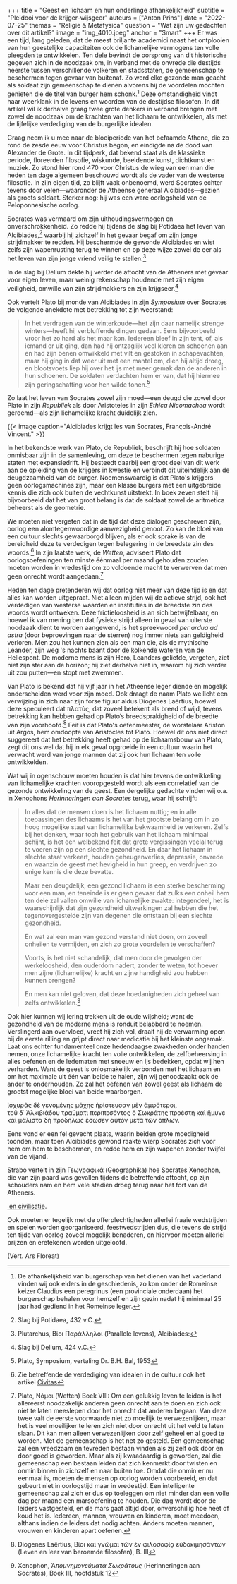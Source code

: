 +++
title = "Geest en lichaam en hun onderlinge afhankelijkheid"
subtitle = "Pleidooi voor de krijger-wijsgeer"
auteurs = ["Anton Prins"]
date = "2022-07-25"
themas = "Religie & Metafysica"
question = "Wat zijn uw gedachten over dit artikel?"
image = "img_4010.jpeg"
anchor = "Smart"
+++
Er was een tijd, lang geleden, dat de meest briljante academici naast het ontplooien van hun geestelijke capaciteiten ook de lichamelijke vermogens ten volle pleegden te ontwikkelen. Ten dele bevindt de oorsprong van dit historische gegeven zich in de noodzaak om, in verband met de onvrede die destijds heerste tussen verschillende volkeren en stadsstaten, de gemeenschap te beschermen tegen gevaar van buitenaf. Zo werd elke gezonde man geacht als soldaat zijn gemeenschap te dienen alvorens hij de voordelen mochten genieten die de titel van burger hem schonk.[^1] Deze omstandigheid vindt haar weerklank in de levens en woorden van de destijdse filosofen. In dit artikel wil ik derhalve graag twee grote denkers in verband brengen met zowel de noodzaak om de krachten van het lichaam te ontwikkelen, als met de lijfelijke verdediging van de burgerlijke idealen.

Graag neem ik u mee naar de bloeiperiode van het befaamde Athene, die zo rond de zesde eeuw voor Christus begon, en eindigde na de dood van Alexander de Grote. In dit tijdperk, dat bekend staat als de klassieke periode, floreerden filosofie, wiskunde, beeldende kunst, dichtkunst en muziek. Zo stond hier rond 470 voor Christus de wieg van een man die heden ten dage algemeen beschouwd wordt als de vader van de westerse filosofie. In zijn eigen tijd, zo blijft vaak onbenoemd, werd Socrates echter tevens door velen—waaronder de Atheense generaal Alcibiades—gezien als groots soldaat. Sterker nog: hij was een ware oorlogsheld van de Peloponnesische oorlog.

Socrates was vermaard om zijn uithoudingsvermogen en onverschrokkenheid. Zo redde hij tijdens de slag bij Potidaea het leven van Alcibiades,[^2] waarbij hij zichzelf in het gevaar begaf om zijn jonge strijdmakker te redden. Hij beschermde de gewonde Alcibiades en wist zelfs zijn wapenrusting terug te winnen en op deze wijze zowel de eer als het leven van zijn jonge vriend veilig te stellen.[^3]

In de slag bij Delium dekte hij verder de aftocht van de Atheners met gevaar voor eigen leven, maar weinig rekenschap houdende met zijn eigen veiligheid, omwille van zijn strijdmakkers en zijn krijgseer.[^4]

Ook vertelt Plato bij monde van Alcibiades in zijn *Symposium* over Socrates de volgende anekdote met betrekking tot zijn weerstand:

> In het verdragen van de winterkoude—het zijn daar namelijk strenge winters—heeft hij verbluffende dingen gedaan. Eens bijvoorbeeld vroor het zo hard als het maar kon. Iedereen bleef in zijn tent, of, als iemand er uit ging, dan had hij ontzaglijk veel kleren en schoenen aan en had zijn benen omwikkeld met vilt en gestoken in schapevachten, maar hij ging in dat weer uit met een mantel om, dien hij altijd droeg, en blootsvoets liep hij over het ijs met meer gemak dan de anderen in hun schoenen. De soldaten verdachten hem er van, dat hij hiermee zijn geringschatting voor hen wilde tonen.[^5]

Zo laat het leven van Socrates zowel zijn moed—een deugd die zowel door Plato in zijn *Republiek* als door Aristoteles in zijn *Ethica Nicomachea* wordt geroemd—als zijn lichamelijke kracht duidelijk zien. 

{{< image caption="Alcibiades krijgt les van Socrates, François-André Vincent." >}}

In het bekendste werk van Plato, de Republiek, beschrijft hij hoe soldaten onmisbaar zijn in de samenleving, om deze te beschermen tegen naburige staten met expansiedrift. Hij besteedt daarbij een groot deel van dit werk aan de opleiding van de krijgers in kwestie en verbindt dit uiteindelijk aan de deugdzaamheid van de burger. Noemenswaardig is dat Plato's krijgers geen oorlogsmachines zijn, maar een klasse burgers met een uitgebreide kennis die zich ook buiten de vechtkunst uitstrekt. In boek zeven stelt hij bijvoorbeeld dat het van groot belang is dat de soldaat zowel de aritmetica beheerst als de geometrie.

We moeten niet vergeten dat in de tijd dat deze dialogen geschreven zijn, oorlog een alomtegenwoordige aanwezigheid genoot. Zo kan de bloei van een cultuur slechts gewaarborgd blijven, als er ook sprake is van de bereidheid deze te verdedigen tegen belegering in de breedste zin des woords.[^6] In zijn laatste werk, de *Wetten*, adviseert Plato dat oorlogsoefeningen ten minste éénmaal per maand gehouden zouden moeten worden in vredestijd om zo voldoende macht te verwerven dat men geen onrecht wordt aangedaan.[^7]

Heden ten dage pretenderen wij dat oorlog niet meer van deze tijd is en dat alles kan worden uitgepraat. Niet alleen mijden wij de actieve strijd, ook het verdedigen van westerse waarden en instituties in de breedste zin des woords wordt ontweken. Deze frictieloosheid is an sich betwijfelbaar, en hoewel ik van mening ben dat fysieke strijd alleen in geval van uiterste noodzaak dient te worden aangewend, is het spreekwoord *per ardua ad astra* (door beproevingen naar de sterren) nog immer niets aan geldigheid verloren. Men zou het kunnen zien als een man die, als de mythische Leander, zijn weg 's nachts baant door de kolkende wateren van de Hellespont. De moderne mens is zijn Hero, Leanders geliefde, vergeten, ziet niet zijn ster aan de horizon; hij ziet derhalve niet in, waarom hij zich verder uit zou putten—en stopt met zwemmen.

Van Plato is bekend dat hij vijf jaar in het Atheense leger diende en mogelijk onderscheiden werd voor zijn moed. Ook draagt de naam Plato wellicht een verwijzing in zich naar zijn forse figuur aldus Diogenes Laërtius, hoewel deze speculeert dat πλατὺς, dat zoveel betekent als breed of wijd, tevens betrekking kan hebben gehad op Plato‘s breedsprakigheid of de breedte van zijn voorhoofd.[^8] Feit is dat Plato's oefenmeester, de worstelaar Ariston uit Argos, hem omdoopte van Aristocles tot Plato. Hoewel dit ons niet direct suggereert dat het betrekking heeft gehad op de lichaamsbouw van Plato, zegt dit ons wel dat hij in elk geval opgroeide in een cultuur waarin het verwacht werd van jonge mannen dat zij ook hun lichaam ten volle ontwikkelden.

Wat wij in ogenschouw moeten houden is dat hier tevens de ontwikkeling van lichamelijke krachten vooropgesteld wordt als een correlatief van de gezonde ontwikkeling van de geest. Een dergelijke gedachte vinden wij o.a. in Xenophons *Herinneringen aan Socrates* terug, waar hij schrijft:

> In alles dat de mensen doen is het lichaam nuttig; en in alle toepassingen des lichaams is het van het grootste belang om in zo hoog mogelijke staat van lichamelijke bekwaamheid te verkeren. Zelfs bij het denken, waar toch het gebruik van het lichaam minimaal schijnt, is het een welbekend feit dat grote vergissingen veelal terug te voeren zijn op een slechte gezondheid. En daar het lichaam in slechte staat verkeert, houden geheugenverlies, depressie, onvrede en waanzin de geest met hevigheid in hun greep, en verdrijven zo enige kennis die deze bevatte.
>
> Maar een deugdelijk, een gezond lichaam is een sterke bescherming voor een man, en teneinde is er geen gevaar dat zulks een onheil hem ten dele zal vallen omwille van lichamelijke zwakte: integendeel, het is waarschijnlijk dat zijn gezondheid uitwerkingen zal hebben die het tegenovergestelde zijn van degenen die ontstaan bij een slechte gezondheid.
>
> En wat zal een man van gezond verstand niet doen, om zoveel onheilen te vermijden, en zich zo grote voordelen te verschaffen?
>
> Voorts, is het niet schandelijk, dat men door de gevolgen der werkeloosheid, den ouderdom nadert, zonder te weten, tot hoever men zijne (lichamelijke) kracht en zijne handigheid zou hebben kunnen brengen?
>
> En men kan niet geloven, dat deze hoedanigheden zich geheel van zelfs ontwikkelen.[^9]

Ook hier kunnen wij lering trekken uit de oude wijsheid; want de gezondheid van de moderne mens is ronduit belabberd te noemen. Verslingerd aan overvloed, vreet hij zich vol, draait hij de verwarming open bij de eerste rilling en grijpt direct naar medicatie bij het kleinste ongemak. Laat ons echter fundamenteel onze hedendaagse zwakheden onder handen nemen, onze lichamelijke kracht ten volle ontwikkelen, de zelfbeheersing in alles oefenen en de ledematen met sneeuw en ijs bedekken, opdat wij hen verharden. Want de geest is onlosmakelijk verbonden met het lichaam en om het maximale uit één van beide te halen, zijn wij genoodzaakt ook de ander te onderhouden. Zo zal het oefenen van zowel geest als lichaam de grootst mogelijke bloei van beide waarborgen.

[^1]: De afhankelijkheid van burgerschap van het dienen van het vaderland vinden wij ook elders in de geschiedenis, zo kon onder de Romeinse keizer Claudius een peregrinus (een provinciale onderdaan) het burgerschap behalen voor hemzelf en zijn gezin nadat hij minimaal 25 jaar had gediend in het Romeinse leger.

[^2]: Slag bij Potidaea, 432 v.C.

[^3]: Plutarchus, Βίοι Παράλληλοι (Parallele levens), Alcibiades:

ἰσχυρᾶς δὲ γενομένης μάχης ἠρίστευσαν μὲν ἀμφότεροι, τοῦ δ᾽ Ἀλκιβιάδου τραύματι περιπεσόντος ὁ Σωκράτης προέστη καὶ ἤμυνε καὶ μάλιστα δὴ προδήλως ἔσωσεν αὐτὸν μετὰ τῶν ὅπλων.

Eens vond er een fel gevecht plaats, waarin beiden grote moedigheid toonden, maar toen Alcibiades gewond raakte wierp Socrates zich voor hem om hem te beschermen, en redde hem en zijn wapenen zonder twijfel van de vijand.

[^4]: Slag bij Delium, 424 v.C.

Strabo vertelt in zijn Γεωγραφικά (Geographika) hoe Socrates Xenophon, die van zijn paard was gevallen tijdens de betreffende aftocht, op zijn schouders nam en hem vele stadiën droeg terug naar het fort van de Atheners.

[^5]: Plato, Symposium, vertaling Dr. B.H. Bal, 1953

[^6]: Zie betreffende de verdediging van idealen in de cultuur ook het artikel [Civitas](https://reactionair.nl/artikelen/civitas-en-civilisatie)

[ en civilisatie](https://reactionair.nl/artikelen/civitas-en-civilisatie).

[^7]: Plato, Νόμοι (Wetten) Boek VIII: Om een gelukkig leven te leiden is het allereerst noodzakelijk anderen geen onrecht aan te doen en zich ook niet te laten meeslepen door het onrecht dat anderen begaan. Van deze twee valt de eerste voorwaarde niet zo moeilijk te verwezenlijken, maar het is veel moeilijker te leren zich niet door onrecht uit het veld te laten slaan. Dit kan men alleen verwezenlijken door zelf geheel en al goed te worden. Met de gemeenschap is het net zo gesteld. Een gemeenschap zal een vreedzaam en tevreden bestaan vinden als zij zelf ook door en door goed is geworden. Maar als zij kwaadaardig is geworden, zal die gemeenschap een bestaan leiden dat zich kenmerkt door twisten en onmin binnen in zichzelf en naar buiten toe. Omdat die onmin er nu eenmaal is, moeten de mensen op oorlog worden voorbereid, en dat gebeurt niet in oorlogstijd maar in vredestijd. Een intelligente gemeenschap zal zich er dus op toeleggen om niet minder dan een volle dag per maand een marsoefening te houden. Die dag wordt door de leiders vastgesteld, en de mars gaat altijd door, onverschillig hoe heet of koud het is. Iedereen, mannen, vrouwen en kinderen, moet meedoen, althans indien de leiders dat nodig achten. Anders moeten mannen, vrouwen en kinderen apart oefenen.

Ook moeten er tegelijk met de offerplechtigheden allerlei fraaie wedstrijden en spelen worden georganiseerd, feestwedstrijden dus, die tevens de strijd ten tijde van oorlog zoveel mogelijk benaderen, en hiervoor moeten allerlei prijzen en eretekenen worden uitgeloofd. 

(Vert. Ars Floreat)

[^8]: Diogenes Laërtius, Βίοι καὶ γνῶμαι τῶν ἐν φιλοσοφίᾳ εὐδοκιμησάντων (Leven en leer van beroemde filosofen), B. III

[^9]: Xenophon, Ἀ*πομνημονεύματα Σωκράτους* (Herinneringen aan Socrates), Boek III, hoofdstuk 12